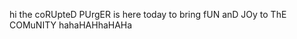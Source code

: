 hi the coRUpteD PUrgER is here today to bring fUN anD JOy to ThE COMuNITY  hahaHAHhaHAHa

<!---
thecryingcoRUPTeDPUrGeR/thecryingcoRUPTeDPUrGeR is a ✨ special ✨ repository because its `README.md` (this file) appears on your GitHub profile.
You can click the Preview link to take a look at your changes.
--->
